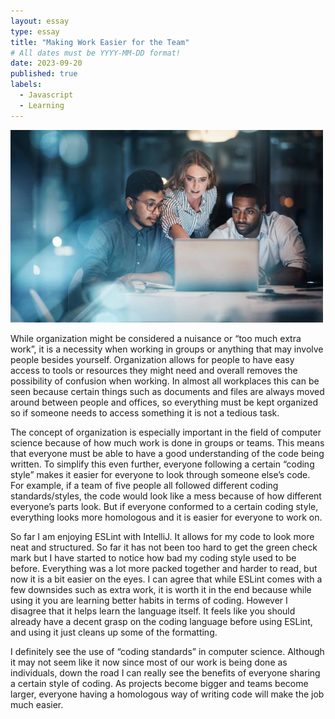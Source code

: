 ```yaml
---
layout: essay
type: essay
title: "Making Work Easier for the Team"
# All dates must be YYYY-MM-DD format!
date: 2023-09-20
published: true
labels:
  - Javascript
  - Learning
---
```


<img width="500px" class="rounded float-start pe-4" src="../img/istockphoto-1322205588-612x612.jpg">

While organization might be considered a nuisance or “too much extra work”, it is a necessity when working in groups or anything that may involve people besides yourself.  Organization allows for people to have easy access to tools or resources they might need and overall removes the possibility of confusion when working.  In almost all workplaces this can be seen because certain things such as documents and files are always moved around between people and offices, so everything must be kept organized so if someone needs to access something it is not a tedious task.  

The concept of organization is especially important in the field of computer science because of how much work is done in groups or teams.  This means that everyone must be able to have a good understanding of the code being written.  To simplify this even further, everyone following a certain “coding style” makes it easier for everyone to look through someone else’s code.  For example, if a team of five people all followed different coding standards/styles, the code would look like a mess because of how different everyone’s parts look.  But if everyone conformed to a certain coding style, everything looks more homologous and it is easier for everyone to work on.

So far I am enjoying ESLint with IntelliJ.  It allows for my code to look more neat and structured.  So far it has not been too hard to get the green check mark but I have started to notice how bad my coding style used to be before.  Everything was a lot more packed together and harder to read, but now it is a bit easier on the eyes.  I can agree that while ESLint comes with a few downsides such as extra work, it is worth it in the end because while using it you are learning better habits in terms of coding.  However I disagree that it helps learn the language itself.  It feels like you should already have a decent grasp on the coding language before using ESLint, and using it just cleans up some of the formatting.  

I definitely see the use of “coding standards” in computer science.  Although it may not seem like it now since most of our work is being done as individuals, down the road I can really see the benefits of everyone sharing a certain style of coding.  As projects become bigger and teams become larger, everyone having a homologous way of writing code will make the job much easier.  
